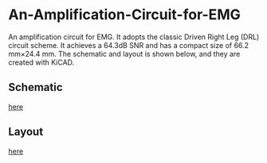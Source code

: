 # An-Amplification-Circuit-for-EMG
An amplification circuit for EMG. It adopts the classic Driven Right Leg (DRL) circuit scheme. It achieves a 64.3dB SNR and has a compact size of 66.2 mm×24.4 mm. The schematic and layout is shown below, and they are created with KiCAD. 

## Schematic
[here](KiCADSchem.pdf)

## Layout
[here](KiCADLayout.pdf)
